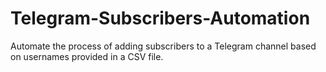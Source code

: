 # Telegram-Subscribers-Automation
Automate the process of adding subscribers to a Telegram channel based on usernames provided in a CSV file.
